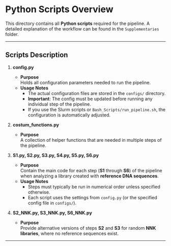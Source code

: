 # Python Scripts Overview

This directory contains all **Python scripts** required for the pipeline. A detailed explanation of the workflow can be found in the `Supplementaries` folder.

---

## Scripts Description

1. **config.py**  
   - **Purpose**  
     Holds all configuration parameters needed to run the pipeline.  
   - **Usage Notes**  
     - The actual configuration files are stored in the `configs/` directory.  
     - **Important**: The config must be updated before running any individual step of the pipeline.  
     - If you use the Slurm scripts or `Bash_Scripts/run_pipeline.sh`, the configuration is automatically adjusted.

2. **costum_functions.py**  
   - **Purpose**  
     A collection of helper functions that are needed in multiple steps of the pipeline.  

3. **S1.py, S2.py, S3.py, S4.py, S5.py, S6.py**  
   - **Purpose**  
     Contain the main code for each step (**S1** through **S6**) of the pipeline when analyzing a library created with **reference DNA sequences**.  
   - **Usage Notes**  
     - Steps must typically be run in numerical order unless specified otherwise.  
     - Each script uses the settings from `config.py` (or the specified config file in `configs/`).

4. **S2_NNK.py, S3_NNK.py, S6_NNK.py**
   - **Purpose**  
     Provide alternative versions of steps **S2** and **S3** for random **NNK libraries**, where no reference sequences exist.  

---

